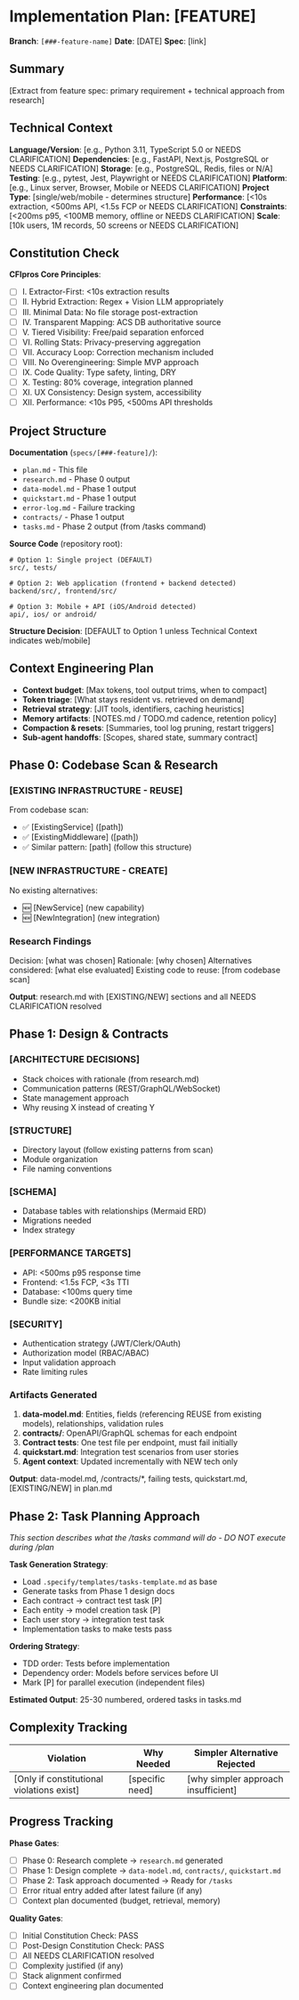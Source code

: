 # Implementation Plan: [FEATURE]

**Branch**: `[###-feature-name]`
**Date**: [DATE]
**Spec**: [link]

## Summary

[Extract from feature spec: primary requirement + technical approach from research]

## Technical Context

**Language/Version**: [e.g., Python 3.11, TypeScript 5.0 or NEEDS CLARIFICATION]
**Dependencies**: [e.g., FastAPI, Next.js, PostgreSQL or NEEDS CLARIFICATION]
**Storage**: [e.g., PostgreSQL, Redis, files or N/A]
**Testing**: [e.g., pytest, Jest, Playwright or NEEDS CLARIFICATION]
**Platform**: [e.g., Linux server, Browser, Mobile or NEEDS CLARIFICATION]
**Project Type**: [single/web/mobile - determines structure]
**Performance**: [<10s extraction, <500ms API, <1.5s FCP or NEEDS CLARIFICATION]
**Constraints**: [<200ms p95, <100MB memory, offline or NEEDS CLARIFICATION]
**Scale**: [10k users, 1M records, 50 screens or NEEDS CLARIFICATION]

## Constitution Check

**CFIpros Core Principles**:
- [ ] I. Extractor-First: <10s extraction results
- [ ] II. Hybrid Extraction: Regex + Vision LLM appropriately
- [ ] III. Minimal Data: No file storage post-extraction
- [ ] IV. Transparent Mapping: ACS DB authoritative source
- [ ] V. Tiered Visibility: Free/paid separation enforced
- [ ] VI. Rolling Stats: Privacy-preserving aggregation
- [ ] VII. Accuracy Loop: Correction mechanism included
- [ ] VIII. No Overengineering: Simple MVP approach
- [ ] IX. Code Quality: Type safety, linting, DRY
- [ ] X. Testing: 80% coverage, integration planned
- [ ] XI. UX Consistency: Design system, accessibility
- [ ] XII. Performance: <10s P95, <500ms API thresholds

## Project Structure

**Documentation** (`specs/[###-feature]/`):
- `plan.md` - This file
- `research.md` - Phase 0 output
- `data-model.md` - Phase 1 output
- `quickstart.md` - Phase 1 output
- `error-log.md` - Failure tracking
- `contracts/` - Phase 1 output
- `tasks.md` - Phase 2 output (from /tasks command)

**Source Code** (repository root):

```
# Option 1: Single project (DEFAULT)
src/, tests/

# Option 2: Web application (frontend + backend detected)
backend/src/, frontend/src/

# Option 3: Mobile + API (iOS/Android detected)
api/, ios/ or android/
```

**Structure Decision**: [DEFAULT to Option 1 unless Technical Context indicates web/mobile]

## Context Engineering Plan

- **Context budget**: [Max tokens, tool output trims, when to compact]
- **Token triage**: [What stays resident vs. retrieved on demand]
- **Retrieval strategy**: [JIT tools, identifiers, caching heuristics]
- **Memory artifacts**: [NOTES.md / TODO.md cadence, retention policy]
- **Compaction & resets**: [Summaries, tool log pruning, restart triggers]
- **Sub-agent handoffs**: [Scopes, shared state, summary contract]

## Phase 0: Codebase Scan & Research

### [EXISTING INFRASTRUCTURE - REUSE]

From codebase scan:
- ✅ [ExistingService] ([path])
- ✅ [ExistingMiddleware] ([path])
- ✅ Similar pattern: [path] (follow this structure)

### [NEW INFRASTRUCTURE - CREATE]

No existing alternatives:
- 🆕 [NewService] (new capability)
- 🆕 [NewIntegration] (new integration)

### Research Findings

Decision: [what was chosen]
Rationale: [why chosen]
Alternatives considered: [what else evaluated]
Existing code to reuse: [from codebase scan]

**Output**: research.md with [EXISTING/NEW] sections and all NEEDS CLARIFICATION resolved

## Phase 1: Design & Contracts

### [ARCHITECTURE DECISIONS]

- Stack choices with rationale (from research.md)
- Communication patterns (REST/GraphQL/WebSocket)
- State management approach
- Why reusing X instead of creating Y

### [STRUCTURE]

- Directory layout (follow existing patterns from scan)
- Module organization
- File naming conventions

### [SCHEMA]

- Database tables with relationships (Mermaid ERD)
- Migrations needed
- Index strategy

### [PERFORMANCE TARGETS]

- API: <500ms p95 response time
- Frontend: <1.5s FCP, <3s TTI
- Database: <100ms query time
- Bundle size: <200KB initial

### [SECURITY]

- Authentication strategy (JWT/Clerk/OAuth)
- Authorization model (RBAC/ABAC)
- Input validation approach
- Rate limiting rules

### Artifacts Generated

1. **data-model.md**: Entities, fields (referencing REUSE from existing models), relationships, validation rules
2. **contracts/**: OpenAPI/GraphQL schemas for each endpoint
3. **Contract tests**: One test file per endpoint, must fail initially
4. **quickstart.md**: Integration test scenarios from user stories
5. **Agent context**: Updated incrementally with NEW tech only

**Output**: data-model.md, /contracts/*, failing tests, quickstart.md, [EXISTING/NEW] in plan.md

## Phase 2: Task Planning Approach

*This section describes what the /tasks command will do - DO NOT execute during /plan*

**Task Generation Strategy**:
- Load `.specify/templates/tasks-template.md` as base
- Generate tasks from Phase 1 design docs
- Each contract → contract test task [P]
- Each entity → model creation task [P]
- Each user story → integration test task
- Implementation tasks to make tests pass

**Ordering Strategy**:
- TDD order: Tests before implementation
- Dependency order: Models before services before UI
- Mark [P] for parallel execution (independent files)

**Estimated Output**: 25-30 numbered, ordered tasks in tasks.md

## Complexity Tracking

| Violation | Why Needed | Simpler Alternative Rejected |
|-----------|------------|------------------------------|
| [Only if constitutional violations exist] | [specific need] | [why simpler approach insufficient] |

## Progress Tracking

**Phase Gates**:
- [ ] Phase 0: Research complete → `research.md` generated
- [ ] Phase 1: Design complete → `data-model.md`, `contracts/`, `quickstart.md`
- [ ] Phase 2: Task approach documented → Ready for `/tasks`
- [ ] Error ritual entry added after latest failure (if any)
- [ ] Context plan documented (budget, retrieval, memory)

**Quality Gates**:
- [ ] Initial Constitution Check: PASS
- [ ] Post-Design Constitution Check: PASS
- [ ] All NEEDS CLARIFICATION resolved
- [ ] Complexity justified (if any)
- [ ] Stack alignment confirmed
- [ ] Context engineering plan documented
